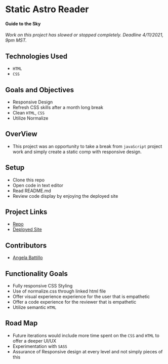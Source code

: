 # Static Astro Reader

#### Guide to the Sky

*Work on this project has slowed or stopped completely. Deadline 4/11/2021, 9pm MST.*

## Technologies Used

* `HTML`
* `CSS`
## Goals and Objectives

* Responsive Design
* Refresh CSS skills after a month long break
* Clean `HTML`, `CSS`
* Utilize Normalize

## OverView

* This project was an opportunity to take a break from `javaScript` project work and simply create a static comp with responsive design.

## Setup

* Clone this repo
* Open code in text editor
* Read README.md
* Review code display by enjoying the deployed site

## Project Links

* [Repo](https://github.com/battan40/static-comp)
* [Deployed Site]()

## Contributors

* [Angela Battillo](https://github.com/battan40)

## Functionality Goals

* Fully responsive CSS Styling
* Use of normalize.css through linked html file
* Offer visual experience experience for the user that is empathetic
* Offer a code experience for the reviewer that is empathetic
* Utilize semantic `HTML`

## Road Map

* Future iterations would include more time spent on the `CSS` and `HTML` to offer a deeper UI/UX
* Experimentation with `SASS`
* Assurance of Responsive design at every level and not simply pieces of this
